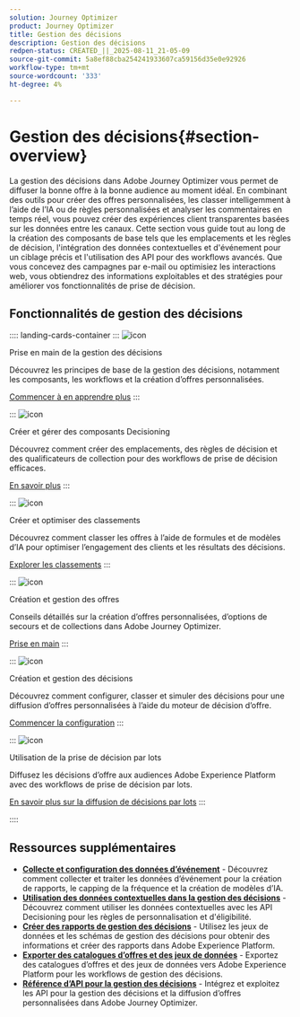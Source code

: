 ```yaml
---
solution: Journey Optimizer
product: Journey Optimizer
title: Gestion des décisions
description: Gestion des décisions
redpen-status: CREATED_||_2025-08-11_21-05-09
source-git-commit: 5a8ef88cba254241933607ca59156d35e0e92926
workflow-type: tm+mt
source-wordcount: '333'
ht-degree: 4%

---
```



# Gestion des décisions{#section-overview}

La gestion des décisions dans Adobe Journey Optimizer vous permet de diffuser la bonne offre à la bonne audience au moment idéal. En combinant des outils pour créer des offres personnalisées, les classer intelligemment à l’aide de l’IA ou de règles personnalisées et analyser les commentaires en temps réel, vous pouvez créer des expériences client transparentes basées sur les données entre les canaux. Cette section vous guide tout au long de la création des composants de base tels que les emplacements et les règles de décision, l&#39;intégration des données contextuelles et d&#39;événement pour un ciblage précis et l&#39;utilisation des API pour des workflows avancés. Que vous concevez des campagnes par e-mail ou optimisiez les interactions web, vous obtiendrez des informations exploitables et des stratégies pour améliorer vos fonctionnalités de prise de décision.

## Fonctionnalités de gestion des décisions

:::: landing-cards-container
:::
![icon](https://cdn.experienceleague.adobe.com/icons/circle-play.svg?lang=fr)

Prise en main de la gestion des décisions

Découvrez les principes de base de la gestion des décisions, notamment les composants, les workflows et la création d’offres personnalisées.

[Commencer à en apprendre plus](get-started-decision-landing-page.md)
:::

:::
![icon](https://cdn.experienceleague.adobe.com/icons/puzzle-piece.svg?lang=fr)

Créer et gérer des composants Decisioning

Découvrez comment créer des emplacements, des règles de décision et des qualificateurs de collection pour des workflows de prise de décision efficaces.

[En savoir plus](create-components-landing-page.md)
:::

:::
![icon](https://cdn.experienceleague.adobe.com/icons/bullseye.svg?lang=fr)

Créer et optimiser des classements

Découvrez comment classer les offres à l’aide de formules et de modèles d’IA pour optimiser l’engagement des clients et les résultats des décisions.

[Explorer les classements](rankings-landing-page.md)
:::

:::
![icon](https://cdn.experienceleague.adobe.com/icons/list-check.svg?lang=fr)

Création et gestion des offres

Conseils détaillés sur la création d’offres personnalisées, d’options de secours et de collections dans Adobe Journey Optimizer.

[Prise en main](managing-offers-in-the-offer-library-landing-page.md)
:::

:::
![icon](https://cdn.experienceleague.adobe.com/icons/gear.svg?lang=fr)

Création et gestion des décisions

Découvrez comment configurer, classer et simuler des décisions pour une diffusion d’offres personnalisées à l’aide du moteur de décision d’offre.

[Commencer la configuration](create-manage-activities-landing-page.md)
:::

:::
![icon](https://cdn.experienceleague.adobe.com/icons/screwdriver-wrench.svg?lang=fr)

Utilisation de la prise de décision par lots

Diffusez les décisions d’offre aux audiences Adobe Experience Platform avec des workflows de prise de décision par lots.

[En savoir plus sur la diffusion de décisions par lots](../using/offers/batch-delivery.md)
:::

::::


## Ressources supplémentaires

- **[Collecte et configuration des données d’événement](collect-event-data-landing-page.md)** - Découvrez comment collecter et traiter les données d’événement pour la création de rapports, le capping de la fréquence et la création de modèles d’IA.
- **[Utilisation des données contextuelles dans la gestion des décisions](context-data-landing-page.md)** - Découvrez comment utiliser les données contextuelles avec les API Decisioning pour les règles de personnalisation et d&#39;éligibilité.
- **[Créer des rapports de gestion des décisions](create-reports-landing-page.md)** - Utilisez les jeux de données et les schémas de gestion des décisions pour obtenir des informations et créer des rapports dans Adobe Experience Platform.
- **[Exporter des catalogues d’offres et des jeux de données](export-catalog-landing-page.md)** - Exportez des catalogues d’offres et des jeux de données vers Adobe Experience Platform pour les workflows de gestion des décisions.
- **[Référence d’API pour la gestion des décisions](api-reference-landing-page.md)** - Intégrez et exploitez les API pour la gestion des décisions et la diffusion d’offres personnalisées dans Adobe Journey Optimizer.
